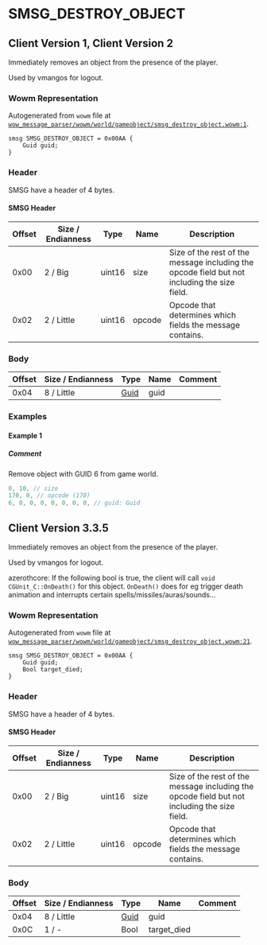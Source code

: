 # SMSG_DESTROY_OBJECT

## Client Version 1, Client Version 2

Immediately removes an object from the presence of the player.

Used by vmangos for logout.

### Wowm Representation

Autogenerated from `wowm` file at [`wow_message_parser/wowm/world/gameobject/smsg_destroy_object.wowm:1`](https://github.com/gtker/wow_messages/tree/main/wow_message_parser/wowm/world/gameobject/smsg_destroy_object.wowm#L1).
```rust,ignore
smsg SMSG_DESTROY_OBJECT = 0x00AA {
    Guid guid;
}
```
### Header

SMSG have a header of 4 bytes.

#### SMSG Header

| Offset | Size / Endianness | Type   | Name   | Description |
| ------ | ----------------- | ------ | ------ | ----------- |
| 0x00   | 2 / Big           | uint16 | size   | Size of the rest of the message including the opcode field but not including the size field.|
| 0x02   | 2 / Little        | uint16 | opcode | Opcode that determines which fields the message contains.|

### Body

| Offset | Size / Endianness | Type | Name | Comment |
| ------ | ----------------- | ---- | ---- | ------- |
| 0x04 | 8 / Little | [Guid](../types/packed-guid.md) | guid |  |

### Examples

#### Example 1

##### Comment

Remove object with GUID 6 from game world.

```c
0, 10, // size
170, 0, // opcode (170)
6, 0, 0, 0, 0, 0, 0, 0, // guid: Guid
```
## Client Version 3.3.5

Immediately removes an object from the presence of the player.

Used by vmangos for logout.

azerothcore: If the following bool is true, the client will call `void CGUnit_C::OnDeath()` for this object. `OnDeath()` does for eg trigger death animation and interrupts certain spells/missiles/auras/sounds...

### Wowm Representation

Autogenerated from `wowm` file at [`wow_message_parser/wowm/world/gameobject/smsg_destroy_object.wowm:21`](https://github.com/gtker/wow_messages/tree/main/wow_message_parser/wowm/world/gameobject/smsg_destroy_object.wowm#L21).
```rust,ignore
smsg SMSG_DESTROY_OBJECT = 0x00AA {
    Guid guid;
    Bool target_died;
}
```
### Header

SMSG have a header of 4 bytes.

#### SMSG Header

| Offset | Size / Endianness | Type   | Name   | Description |
| ------ | ----------------- | ------ | ------ | ----------- |
| 0x00   | 2 / Big           | uint16 | size   | Size of the rest of the message including the opcode field but not including the size field.|
| 0x02   | 2 / Little        | uint16 | opcode | Opcode that determines which fields the message contains.|

### Body

| Offset | Size / Endianness | Type | Name | Comment |
| ------ | ----------------- | ---- | ---- | ------- |
| 0x04 | 8 / Little | [Guid](../types/packed-guid.md) | guid |  |
| 0x0C | 1 / - | Bool | target_died |  |

